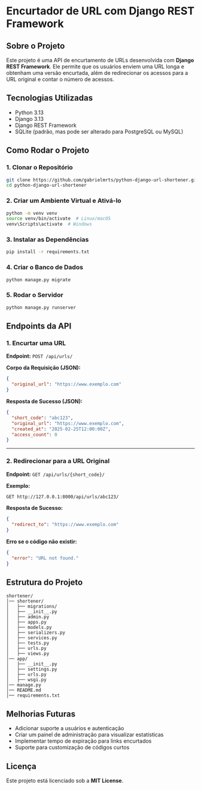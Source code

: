 # Encurtador de URL com Django REST Framework

## Sobre o Projeto
Este projeto é uma API de encurtamento de URLs desenvolvida com **Django REST Framework**. Ele permite que os usuários enviem uma URL longa e obtenham uma versão encurtada, além de redirecionar os acessos para a URL original e contar o número de acessos.

## Tecnologias Utilizadas
- Python 3.13
- Django 3.13
- Django REST Framework
- SQLite (padrão, mas pode ser alterado para PostgreSQL ou MySQL)

## Como Rodar o Projeto
### 1. Clonar o Repositório
```sh
git clone https://github.com/gabrielmrts/python-django-url-shortener.git
cd python-django-url-shortener
```

### 2. Criar um Ambiente Virtual e Ativá-lo
```sh
python -m venv venv
source venv/bin/activate  # Linux/macOS
venv\Scripts\activate  # Windows
```

### 3. Instalar as Dependências
```sh
pip install -r requirements.txt
```

### 4. Criar o Banco de Dados
```sh
python manage.py migrate
```

### 5. Rodar o Servidor
```sh
python manage.py runserver
```

## Endpoints da API

### 1. Encurtar uma URL
**Endpoint:** `POST /api/urls/`

**Corpo da Requisição (JSON):**
```json
{
  "original_url": "https://www.exemplo.com"
}
```

**Resposta de Sucesso (JSON):**
```json
{
  "short_code": "abc123",
  "original_url": "https://www.exemplo.com",
  "created_at": "2025-02-25T12:00:00Z",
  "access_count": 0
}
```

---

### 2. Redirecionar para a URL Original
**Endpoint:** `GET /api/urls/{short_code}/`

**Exemplo:**
```sh
GET http://127.0.0.1:8000/api/urls/abc123/
```

**Resposta de Sucesso:**
```json
{
  "redirect_to": "https://www.exemplo.com"
}
```

**Erro se o código não existir:**
```json
{
  "error": "URL not found."
}
```

## Estrutura do Projeto
```
shortener/
│── shortener/
│   ├── migrations/
│   ├── __init__.py
│   ├── admin.py
│   ├── apps.py
│   ├── models.py
│   ├── serializers.py
│   ├── services.py
│   ├── tests.py
│   ├── urls.py
│   ├── views.py
│── app/
│   ├── __init__.py
│   ├── settings.py
│   ├── urls.py
│   ├── wsgi.py
│── manage.py
│── README.md
│── requirements.txt
```

## Melhorias Futuras
- Adicionar suporte a usuários e autenticação
- Criar um painel de administração para visualizar estatísticas
- Implementar tempo de expiração para links encurtados
- Suporte para customização de códigos curtos

## Licença
Este projeto está licenciado sob a **MIT License**.

